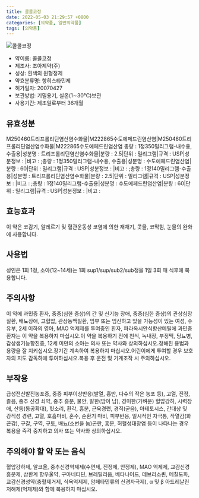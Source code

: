 ```yaml
---
title: 콜콜코정
date: 2022-05-03 21:29:57 +0800
categories: [의약품, 일반의약품]
tags: [의약품]
---
```

![콜콜코정](https://nedrug.mfds.go.kr/pbp/cmn/itemImageDownload/151611729131700032)

- 약이름: 콜콜코정
- 제조사: 조아제약(주)
- 성상: 흰색의 원형정제
- 약효분류명: 항히스타민제
- 허가일자: 20070427
- 보관방법: 기밀용기, 실온(1∼30℃)보관
- 사용기간: 제조일로부터 36개월
## 유효성분
M250460트리프롤리딘염산염수화물|M222865수도에페드린염산염|M250460트리프롤리딘염산염수화물|M222865수도에페드린염산염
총량 : 1정350밀리그램-내수용, 수출용|성분명 : 트리프롤리딘염산염수화물|분량 : 2.5|단위 : 밀리그램|규격 : USP|성분정보 : |비고 : ;총량 : 1정350밀리그램-내수용, 수출용|성분명 : 수도에페드린염산염|분량 : 60|단위 : 밀리그램|규격 : USP|성분정보 : |비고 : ;총량 : 1정140밀리그램-수출용|성분명 : 트리프롤리딘염산염수화물|분량 : 2.5|단위 : 밀리그램|규격 : USP|성분정보 : |비고 : ;총량 : 1정140밀리그램-수출용|성분명 : 수도에페드린염산염|분량 : 60|단위 : 밀리그램|규격 : USP|성분정보 : |비고 :
## 효능효과
이 약은 코감기, 알레르기 및 혈관운동성 코염에 의한 재채기, 콧물, 코막힘, 눈물의 완화에 사용합니다.
## 사용법
성인은 1회 1정, 소아(12~14세)는 1회 sup1/sup/sub2/sub정을 1일 3회 매 식후에 복용합니다.
## 주의사항
이 약에 과민증 환자, 중증(심한 증상)의 간 및 신기능 장애, 중증(심한 증상)의 관상심장질환, 배뇨장애, 고혈압, 관상동맥질환, 임부 또는 임신하고 있을 가능성이 있는 여성, 수유부, 2세 이하의 영아, MAO 억제제를 투여중인 환자, 파라옥시안식향산메틸에 과민증 환자는 이 약을 복용하지 마십시오.이 약을 복용하기 전에 천식, 녹내장, 부정맥, 당뇨병, 갑상샘기능항진증, 12세 미만의 소아는 의사 또는 약사와 상의하십시오.정해진 용법과 용량을 잘 지키십시오.장기간 계속하여 복용하지 마십시오.어린이에게 투여할 경우 보호자의 지도 감독하에 투여하십시오.복용 후 운전 및 기계조작 시 주의하십시오.
## 부작용
급성전신발진농포증, 중증 피부이상반응(발열, 홍반, 다수의 작은 농포 등), 고열, 진정, 졸음, 중추 신경 쇠약, 중추 흥분, 불안, 발한(땀이 남), 경미한(가벼운) 혈압강하, 시력장애, 산동(동공확대), 헛소리, 환각, 흥분, 근육경련, 경직(굳음), 아테토시스, 간대상 및 강직성 경련, 고열, 호흡마비, 혼수, 순환기 마비, 피부반응, 일시적인 자극통, 작열감(화끈감), 구갈, 구역, 구토, 배뇨(소변을 눔)곤란, 흥분, 허혈성대장염 등이 나타나는 경우 복용을 즉각 중지하고 의사 또는 약사와 상의하십시오.
## 주의해야 할 약 또는 음식
혈압강하제, 알코올, 중추신경억제제(수면제, 진정제, 안정제), MAO 억제제, 교감신경흥분제, 삼환계 항우울약, 구아네티딘, 브레틸리움, 베타나이드, 데브리소퀸, 메칠도파, 교감신경성약(충혈제거제, 식욕억제제, 암페타민류의 신경자극제), α 및 β 아드레날린 저해제(억제제)와 함께 복용하지 마십시오.

